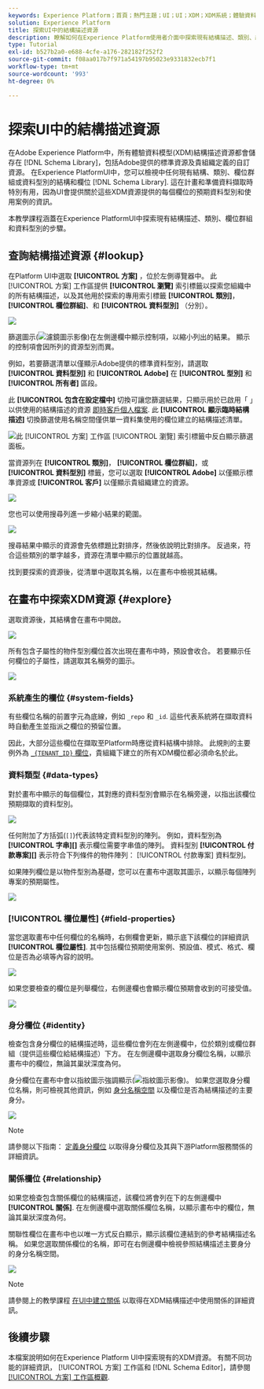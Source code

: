 ```yaml
---
keywords: Experience Platform；首頁；熱門主題；UI；UI；XDM；XDM系統；體驗資料模型；體驗資料模型；資料模型；資料模型；探索；類別；欄位群組；資料型別；結構描述；
solution: Experience Platform
title: 探索UI中的結構描述資源
description: 瞭解如何在Experience Platform使用者介面中探索現有結構描述、類別、結構描述欄位群組和資料型別。
type: Tutorial
exl-id: b527b2a0-e688-4cfe-a176-282182f252f2
source-git-commit: f08aa017b7f971a54197b95023e9331832ecb7f1
workflow-type: tm+mt
source-wordcount: '993'
ht-degree: 0%

---
```


# 探索UI中的結構描述資源

在Adobe Experience Platform中，所有體驗資料模型(XDM)結構描述資源都會儲存在 [!DNL Schema Library]，包括Adobe提供的標準資源及貴組織定義的自訂資源。 在Experience PlatformUI中，您可以檢視中任何現有結構、類別、欄位群組或資料型別的結構和欄位 [!DNL Schema Library]. 這在計畫和準備資料擷取時特別有用，因為UI會提供關於這些XDM資源提供的每個欄位的預期資料型別和使用案例的資訊。

本教學課程涵蓋在Experience PlatformUI中探索現有結構描述、類別、欄位群組和資料型別的步驟。

## 查詢結構描述資源 {#lookup}

在Platform UI中選取 **[!UICONTROL 方案]** ，位於左側導覽器中。 此 [!UICONTROL 方案] 工作區提供 **[!UICONTROL 瀏覽]** 索引標籤以探索您組織中的所有結構描述，以及其他用於探索的專用索引標籤 **[!UICONTROL 類別]**， **[!UICONTROL 欄位群組]**、和 **[!UICONTROL 資料型別]** （分別）。

![](../images/ui/explore/tabs.png)

篩選圖示(![濾鏡圖示影像](../images/ui/explore/icon.png))在左側邊欄中顯示控制項，以縮小列出的結果。 顯示的控制項會因所列的資源型別而異。

例如，若要篩選清單以僅顯示Adobe提供的標準資料型別，請選取 **[!UICONTROL 資料型別]** 和 **[!UICONTROL Adobe]** 在 **[!UICONTROL 型別]** 和 **[!UICONTROL 所有者]** 區段。

此 **[!UICONTROL 包含在設定檔中]** 切換可讓您篩選結果，只顯示用於已啟用「 」以供使用的結構描述的資源 [即時客戶個人檔案](../../profile/home.md). 此 **[!UICONTROL 顯示臨時結構描述]** 切換篩選使用名稱空間僅供單一資料集使用的欄位建立的結構描述清單。

![此 [!UICONTROL 方案] 工作區 [!UICONTROL 瀏覽] 索引標籤中反白顯示篩選面板。](../images/ui/explore/filter.png)

當資源列在 **[!UICONTROL 類別]**， **[!UICONTROL 欄位群組]**，或 **[!UICONTROL 資料型別]** 標籤，您可以選取 **[!UICONTROL Adobe]** 以僅顯示標準資源或 **[!UICONTROL 客戶]** 以僅顯示貴組織建立的資源。

![](../images/ui/explore/filter-data-type.png)

您也可以使用搜尋列進一步縮小結果的範圍。

![](../images/ui/explore/search.png)

搜尋結果中顯示的資源會先依標題比對排序，然後依說明比對排序。 反過來，符合這些類別的單字越多，資源在清單中顯示的位置就越高。

找到要探索的資源後，從清單中選取其名稱，以在畫布中檢視其結構。

## 在畫布中探索XDM資源 {#explore}

選取資源後，其結構會在畫布中開啟。

![](../images/ui/explore/canvas.png)

所有包含子屬性的物件型別欄位首次出現在畫布中時，預設會收合。 若要顯示任何欄位的子屬性，請選取其名稱旁的圖示。

![](../images/ui/explore/field-expand.png)

### 系統產生的欄位 {#system-fields}

有些欄位名稱的前置字元為底線，例如 `_repo` 和 `_id`. 這些代表系統將在擷取資料時自動產生並指派之欄位的預留位置。

因此，大部分這些欄位在擷取至Platform時應從資料結構中排除。 此規則的主要例外為 [`_{TENANT_ID}` 欄位](../api/getting-started.md#know-your-tenant_id)，貴組織下建立的所有XDM欄位都必須命名於此。

### 資料類型 {#data-types}

對於畫布中顯示的每個欄位，其對應的資料型別會顯示在名稱旁邊，以指出該欄位預期擷取的資料型別。

![](../images/ui/explore/data-types.png)

任何附加了方括弧(`[]`)代表該特定資料型別的陣列。 例如，資料型別為 **[!UICONTROL 字串]\[]** 表示欄位需要字串值的陣列。 資料型別 **[!UICONTROL 付款專案]\[]** 表示符合下列條件的物件陣列： [!UICONTROL 付款專案] 資料型別。

如果陣列欄位是以物件型別為基礎，您可以在畫布中選取其圖示，以顯示每個陣列專案的預期屬性。

![](../images/ui/explore/array-type.png)

### [!UICONTROL 欄位屬性] {#field-properties}

當您選取畫布中任何欄位的名稱時，右側欄會更新，顯示底下該欄位的詳細資訊 **[!UICONTROL 欄位屬性]**. 其中包括欄位預期使用案例、預設值、模式、格式、欄位是否為必填等內容的說明。

![](../images/ui/explore/field-properties.png)

如果您要檢查的欄位是列舉欄位，右側邊欄也會顯示欄位預期會收到的可接受值。

![](../images/ui/explore/enum-field.png)

### 身分欄位 {#identity}

檢查包含身分欄位的結構描述時，這些欄位會列在左側邊欄中，位於類別或欄位群組（提供這些欄位給結構描述）下方。 在左側邊欄中選取身分欄位名稱，以顯示畫布中的欄位，無論其巢狀深度為何。

身分欄位在畫布中會以指紋圖示強調顯示(![指紋圖示影像](../images/ui/explore/identity-symbol.png))。 如果您選取身分欄位名稱，則可檢視其他資訊，例如 [身分名稱空間](../../identity-service/namespaces.md) 以及欄位是否為結構描述的主要身分。

![](../images/ui/explore/identity-field.png)

>[!NOTE]
>
>請參閱以下指南： [定義身分欄位](./fields/identity.md) 以取得身分欄位及其與下游Platform服務關係的詳細資訊。

### 關係欄位 {#relationship}

如果您檢查包含關係欄位的結構描述，該欄位將會列在下的左側邊欄中 **[!UICONTROL 關係]**. 在左側邊欄中選取關係欄位名稱，以顯示畫布中的欄位，無論其巢狀深度為何。

關聯性欄位在畫布中也以唯一方式反白顯示，顯示該欄位連結到的參考結構描述名稱。 如果您選取關係欄位的名稱，即可在右側邊欄中檢視參照結構描述主要身分的身分名稱空間。

![](../images/ui/explore/relationship-field.png)

>[!NOTE]
>
>請參閱上的教學課程 [在UI中建立關係](../tutorials/relationship-ui.md) 以取得在XDM結構描述中使用關係的詳細資訊。

## 後續步驟

本檔案說明如何在Experience Platform UI中探索現有的XDM資源。 有關不同功能的詳細資訊， [!UICONTROL 方案] 工作區和 [!DNL Schema Editor]，請參閱 [[!UICONTROL 方案] 工作區概觀](./overview.md).
